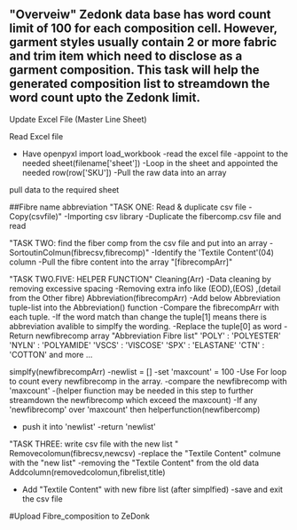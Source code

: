 "Overveiw"
Zedonk data base has word count limit of 100 for each composition cell.
However, garment styles usually contain 2 or more fabric and trim item which need to disclose as a 
garment composition.
This task will help the generated composition list to streamdown the word count upto the Zedonk 
limit.
--------------------------------------------------------------------------------------------

Update Excel File (Master Line Sheet)

Read Excel file 
- Have openpyxl import load_workbook
-read the excel file
-appoint to the needed sheet(filename['sheet'])
-Loop in the sheet and appointed the needed row(row['SKU'])
-Pull the raw data into an array

pull data to the required sheet

##Fibre name abbreviation
"TASK ONE: Read & duplicate csv file - Copy(csvfile)"
-Importing csv library 
-Duplicate the fibercomp.csv file and read

"TASK TWO: find the fiber comp from the csv file and put into an array - SortoutinColmun(fibrecsv,fibrecomp)"
-Identify the 'Textile Content'(04) column 
-Pull the fibre content into the array "[fibrecompArr]"

"TASK TWO.FIVE: HELPER FUNCTION" 
Cleaning(Arr)
-Data cleaning by removing excessive spacing
-Removing extra info like (EOD),(EOS) ,(detail from the Other fibre)
Abbreviation(fibrecompArr)
-Add below Abbreviation tuple-list into the Abbreviation() function 
-Compare the fibrecompArr with each tuple.
-If the word match than change the tuple[1] means there is abbreviation avalible to simplfy the wording.
-Replace the tuple[0] as word
-Return newfibrecomp array
"Abbreviation Fibre list"
'POLY' : 'POLYESTER'
'NYLN' : 'POLYAMIDE'
'VSCS' : 'VISCOSE'
 'SPX' : 'ELASTANE'
 'CTN' : 'COTTON'
and more ...

simplfy(newfibrecompArr)
-newlist = []
-set 'maxcount' = 100
-Use For loop to count every newfibrecomp in the array.
-compare the newfibrecomp with 'maxcount'
-(helper fiunction may be needed in this step to further streamdown the newfibrecomp which exceed 
the maxcount)
-If any 'newfibrecomp' over 'maxcount' then helperfunction(newfibercomp)
- push it into 'newlist'
-return 'newlist'


"TASK THREE: write csv file with the new list "
Removecolomun(fibrecsv,newcsv)
-replace the "Textile Content" colmune with the "new list"
-removing the "Textile Content" from the old data
Addcolumn(removedcolomun,fibrelist,title)
- Add "Textile Content" with new fibre list (after simplfied)
-save and exit the csv file

#Upload Fibre_composition to ZeDonk